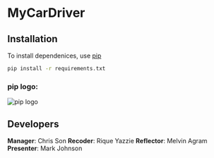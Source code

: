 # MyCarDriver

## Installation
To install dependenices, use [pip](https://pypi.org/project/pip/)

```bash
pip install -r requirements.txt
```
### pip logo:
![pip logo](https://pypi.org/static/images/logo-large.9f732b5f.svg)

## Developers

**Manager**: Chris Son
**Recoder**: Rique Yazzie
**Reflector**: Melvin Agram
**Presenter**: Mark Johnson
